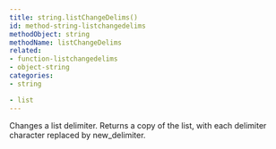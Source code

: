```yaml
---
title: string.listChangeDelims()
id: method-string-listchangedelims
methodObject: string
methodName: listChangeDelims
related:
- function-listchangedelims
- object-string
categories:
- string

- list
---
```


Changes a list delimiter.
        Returns a copy of the list, with each delimiter character
        replaced by new_delimiter.